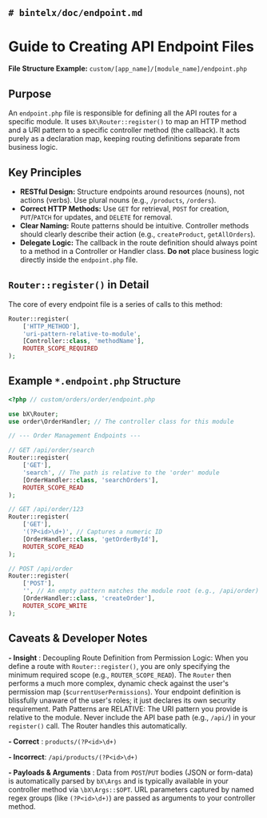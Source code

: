 `# bintelx/doc/endpoint.md`
---
# Guide to Creating API Endpoint Files

**File Structure Example:** `custom/[app_name]/[module_name]/endpoint.php`

## Purpose

An `endpoint.php` file is responsible for defining all the API routes for a specific module. It uses `bX\Router::register()` to map an HTTP method and a URI pattern to a specific controller method (the callback). It acts purely as a declaration map, keeping routing definitions separate from business logic.

## Key Principles

* **RESTful Design:** Structure endpoints around resources (nouns), not actions (verbs). Use plural nouns (e.g., `/products`, `/orders`).
* **Correct HTTP Methods:** Use `GET` for retrieval, `POST` for creation, `PUT`/`PATCH` for updates, and `DELETE` for removal.
* **Clear Naming:** Route patterns should be intuitive. Controller methods should clearly describe their action (e.g., `createProduct`, `getAllOrders`).
* **Delegate Logic:** The callback in the route definition should always point to a method in a Controller or Handler class. **Do not** place business logic directly inside the `endpoint.php` file.

## `Router::register()` in Detail

The core of every endpoint file is a series of calls to this method:

```php
Router::register(
    ['HTTP_METHOD'],
    'uri-pattern-relative-to-module',
    [Controller::class, 'methodName'],
    ROUTER_SCOPE_REQUIRED
);
```

## Example `*.endpoint.php` Structure
```php
<?php // custom/orders/order/endpoint.php

use bX\Router;
use order\OrderHandler; // The controller class for this module

// --- Order Management Endpoints ---

// GET /api/order/search
Router::register(
    ['GET'],
    'search', // The path is relative to the 'order' module
    [OrderHandler::class, 'searchOrders'],
    ROUTER_SCOPE_READ
);

// GET /api/order/123
Router::register(
    ['GET'],
    '(?P<id>\d+)', // Captures a numeric ID
    [OrderHandler::class, 'getOrderById'],
    ROUTER_SCOPE_READ
);

// POST /api/order
Router::register(
    ['POST'],
    '', // An empty pattern matches the module root (e.g., /api/order)
    [OrderHandler::class, 'createOrder'],
    ROUTER_SCOPE_WRITE
);
```


## Caveats & Developer Notes

**- Insight** : Decoupling Route Definition from Permission Logic: When you define a route with `Router::register()`, you are only specifying the minimum required scope (e.g., `ROUTER_SCOPE_READ`). The `Router` then performs a much more complex, dynamic check against the user's permission map (`$currentUserPermissions`). Your endpoint definition is blissfully unaware of the user's roles; it just declares its own security requirement.
Path Patterns are RELATIVE: The URI pattern you provide is relative to the module. Never include the API base path (e.g., `/api/`) in your `register()` call. The Router handles this automatically.

**- Correct** : `products/(?P<id>\d+)`

**- Incorrect**: `/api/products/(?P<id>\d+)`

**- Payloads & Arguments** : Data from `POST`/`PUT` bodies (JSON or form-data) is automatically parsed by `bX\Args` and is typically available in your controller method via `\bX\Args::$OPT`. URL parameters captured by named regex groups (like `(?P<id>\d+)`) are passed as arguments to your controller method.